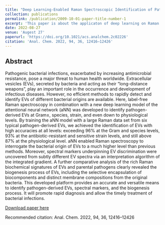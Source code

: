 ```yaml
---
title: "Deep Learning-Enabled Raman Spectroscopic Identification of Pathogen-Derived Extracellular Vesicles and the Biogenesis Process"
collection: publications
permalink: /publication/2009-10-01-paper-title-number-1
excerpt: 'This paper is about the applicaton of deep learning on Raman spectroscopy and the detection of extracellular vesicles.'
date: 2022-08-27
venue: 'Augest 27'
paperurl: 'https://doi.org/10.1021/acs.analchem.2c02226'
citation: 'Anal. Chem. 2022, 94, 36, 12416–12426'
---
```

## Abstract
Pathogenic bacterial infections, exacerbated by increasing antimicrobial resistance, pose a major threat to human health worldwide. Extracellular vesicles (EVs), secreted by bacteria and acting as their “long-distance weapons”, play an important role in the occurrence and development of infectious diseases. However, no efficient methods to rapidly detect and identify EVs of different bacterial origins are available. Here, label-free Raman spectroscopy in combination with a new deep learning model of the attentional neural network (aNN) was developed to identify pathogen-derived EVs at Gram±, species, strain, and even down to physiological levels. By training the aNN model with a large Raman data set from six typical pathogen-derived EVs, we achieved the identification of EVs with high accuracies at all levels: exceeding 96% at the Gram and species levels, 93% at the antibiotic-resistant and sensitive strain levels, and still above 87% at the physiological level. aNN enabled Raman spectroscopy to interrogate the bacterial origin of EVs to a much higher level than previous methods. Moreover, spectral markers underpinning EV discrimination were uncovered from subtly different EV spectra via an interpretation algorithm of the integrated gradient. A further comparative analysis of the rich Raman biochemical signatures of EVs and parental pathogens clearly revealed the biogenesis process of EVs, including the selective encapsulation of biocomponents and distinct membrane compositions from the original bacteria. This developed platform provides an accurate and versatile means to identify pathogen-derived EVs, spectral markers, and the biogenesis process. It will promote rapid diagnosis and allow the timely treatment of bacterial infections.

[Download paper here](https://doi.org/10.1021/acs.analchem.2c02226)

Recommended citation: Anal. Chem. 2022, 94, 36, 12416–12426
